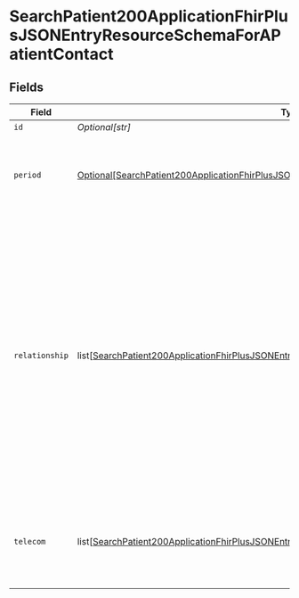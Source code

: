 # SearchPatient200ApplicationFhirPlusJSONEntryResourceSchemaForAPatientContact


## Fields

| Field                                                                                                                                                                                                                                               | Type                                                                                                                                                                                                                                                | Required                                                                                                                                                                                                                                            | Description                                                                                                                                                                                                                                         | Example                                                                                                                                                                                                                                             |
| --------------------------------------------------------------------------------------------------------------------------------------------------------------------------------------------------------------------------------------------------- | --------------------------------------------------------------------------------------------------------------------------------------------------------------------------------------------------------------------------------------------------- | --------------------------------------------------------------------------------------------------------------------------------------------------------------------------------------------------------------------------------------------------- | --------------------------------------------------------------------------------------------------------------------------------------------------------------------------------------------------------------------------------------------------- | --------------------------------------------------------------------------------------------------------------------------------------------------------------------------------------------------------------------------------------------------- |
| `id`                                                                                                                                                                                                                                                | *Optional[str]*                                                                                                                                                                                                                                     | :heavy_minus_sign:                                                                                                                                                                                                                                  | N/A                                                                                                                                                                                                                                                 | C123                                                                                                                                                                                                                                                |
| `period`                                                                                                                                                                                                                                            | [Optional[SearchPatient200ApplicationFhirPlusJSONEntryResourceSchemaForAPatientContactPeriod]](../../models/operations/searchpatient200applicationfhirplusjsonentryresourceschemaforapatientcontactperiod.md)                                       | :heavy_minus_sign:                                                                                                                                                                                                                                  | Business effective period when name was, is, or will be in use.<br/>                                                                                                                                                                                |                                                                                                                                                                                                                                                     |
| `relationship`                                                                                                                                                                                                                                      | list[[SearchPatient200ApplicationFhirPlusJSONEntryResourceSchemaForAPatientContactRelationship](../../models/operations/searchpatient200applicationfhirplusjsonentryresourceschemaforapatientcontactrelationship.md)]                               | :heavy_check_mark:                                                                                                                                                                                                                                  | The contact relationship wrapper object that holds the details of the relationship to the patient.<br/><br/>This is only returned when an Emergency Contact number has been set on `telecom`. The only valid code is `C`, which means `Emergency Contact`.<br/> |                                                                                                                                                                                                                                                     |
| `telecom`                                                                                                                                                                                                                                           | list[[SearchPatient200ApplicationFhirPlusJSONEntryResourceSchemaForAPatientContactTelecom](../../models/operations/searchpatient200applicationfhirplusjsonentryresourceschemaforapatientcontacttelecom.md)]                                         | :heavy_check_mark:                                                                                                                                                                                                                                  | List of Telecom objects on the contact only contains `system` and `value`.<br/>                                                                                                                                                                     |                                                                                                                                                                                                                                                     |